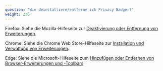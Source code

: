 ```yaml
---
question: 'Wie deinstalliere/entferne ich Privacy Badger?'
weight: 230
---
```


Firefox: Siehe die Mozilla-Hilfeseite zur [Deaktivierung oder Entfernung von Erweiterungen](https://support.mozilla.org/de/kb/addons-deaktivieren-oder-deinstallieren#w_erweiterungen-entfernen).

Chrome: Siehe die Chrome Web Store-Hilfeseite zur [Installation und Verwaltung von Erweiterungen](https://support.google.com/chrome_webstore/answer/2664769?hl=de).

Edge: Siehe die Microsoft-Hilfeseite zum [Hinzufügen oder Entfernen von Browser-Erweiterungen und -Toolbars](https://support.microsoft.com/de-de/microsoft-edge/erweiterungen-in-microsoft-edge-hinzuf%C3%BCgen-ausschalten-oder-entfernen-9c0ec68c-2fbc-2f2c-9ff0-bdc76f46b026).
